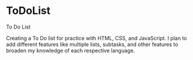 # ToDoList
To Do List 

Creating a To Do list for practice with HTML, CSS, and JavaScript. I plan to add different features like multiple lists, subtasks, and other features to broaden my knowledge of each respective language.
